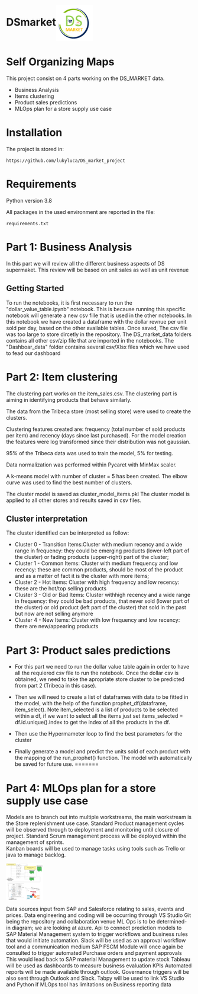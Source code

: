 
<h1>DSmarket<img src='ds_market.png' align='center' width = '100'></h1>

# Self Organizing Maps

This project consist on 4 parts working on the DS_MARKET data.

- Business Analysis
- Items clustering
- Product sales predictions
- MLOps plan for a store supply use case

# Installation


The project is stored in:

    https://github.com/lukyluca/DS_market_project


# Requirements

Python version 3.8

All packages in the used environment are reported in the file:

    requirements.txt

# Part 1: Business Analysis
In this part we will review all the different business aspects of DS supermaket. This review will be based on unit sales as well as unit revenue

## Getting Started
To run the notebooks, it is first necessary to run the "dollar_value_table.ipynb" notebook. This is because running this specific notebook will generate a new csv fille that is used in the other notebooks. In this notebook we have created a dataframe with the dollar revnue per unit sold per day, based on the other available tables. Once saved, The csv file was too large to store dircetly in the repository. The DS_market_data folders contains all other csv/zip file that are imported in the notebooks. The "Dashboar_data" folder contains several csv/Xlsx files which we have used to fead our dashboard

# Part 2: Item clustering

The clustering part works on the item_sales.csv.
The clustering part is aiming in identifying products that behave similarly.

The data from the Tribeca store (most selling store) were used to create the clusters.

Clustering features created are: frequency (total number of sold products per item) and recency (days since last purchased).
For the model creation the features were log transformed since their distribution was not gaussian.

95% of the Tribeca data was used to train the model, 5% for testing.

Data normalization was performed within Pycaret with MinMax scaler.

A k-means model with number of cluster = 5 has been created.
The elbow curve was used to find the best number of clusters.

The cluster model is saved as cluster_model_items.pkl
The cluster model is applied to all other stores and results saved in csv files.

Cluster interpretation
---------------------

The cluster identified can be interpreted as follow:

* Cluster 0 - Transition Items:Cluster with medium recency and a wide range in frequency: they could be emerging products (lower-left part of the cluster) or fading products (upper-right) part of the cluster;
* Cluster 1 - Common Items: Cluster with medium frequency and low recency: these are common products, should be most of the product and as a matter of fact it is the cluster with more items;
* Cluster 2 - Hot Items: Cluster with high frequency and low recency: these are the hot/top selling products
* Cluster 3 - Old or Bad Items: Cluster withhigh recency and a wide range in frequency: they could be bad products, that never sold (lower part of the cluster) or old product (left part of the cluster) that sold in the past but now are not selling anymore
* Cluster 4 - New Items: Cluster with low frequency and low recency: there are new/appearing products

# Part 3: Product sales predictions

* For this part we need to run the dollar value table again in order to have all the requiered csv file to run the notebook. Once the dollar csv is obtained, we need to take the apropriate store cluster to be predicted from part 2 (Tribeca in this case). 

* Then we will need to create a list of dataframes with data to be fitted in the model, with the help of the function prophet_df(dataframe, item_select). Note item_selected is a list of products to be selected within a df, if we want to select all the items just set items_selected = df.id.unique().index to get the index of all the products in the df.

* Then use the Hypermameter loop to find the best parameters for the cluster

* Finally generate a model and predict the units sold of each product with the mapping of the run_prophet() function. The model with automatically be saved for future use.
=======

# Part 4: MLOps plan for a store supply use case

Models are to branch out into multiple workstreams, the main workstream is the Store replenishment use case. 
Standard Product management cycles will be observed through to deployment and monitoring until closure of project. 
Standard Scrum management process will be deployed within the management of sprints.  
Kanban boards will be used to manage tasks using tools such as Trello or java to manage backlog.

<img src='./4_MLOps_plan/MLOps_use_case_diagram.png' align='center' width = '100'>

Data sources input from SAP and Salesforce relating to sales, events and prices. 
Data engineering and coding will be occurring through VS Studio
Git being the repository and collaboration venue
ML Ops is to be determined- in diagram; we are looking at azure.
Api to connect prediction models to SAP Material Management system to trigger workflows and business rules that would initiate automation.
Slack will be used as an approval workflow tool and a communication medium
SAP FSCM Module will once again be consulted to trigger automated Purchase orders and payment approvals
This would lead back to SAP material Management to update stock 
Tableau will be used as dashboards to measure business evaluation KPIs
Automated reports will be made available through outlook. Governance triggers will be also sent through Outlook and Slack. 
Tabpy will be used to link VS Studio and Python if MLOps tool has limitations on Business reporting data